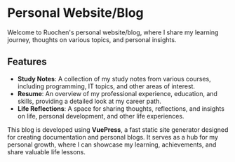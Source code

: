 # Personal Website/Blog

Welcome to Ruochen's personal website/blog, where I share my learning journey, thoughts on various topics, and personal insights.

## Features

- **Study Notes**: A collection of my study notes from various courses, including programming, IT topics, and other areas of interest.
- **Resume**: An overview of my professional experience, education, and skills, providing a detailed look at my career path.
- **Life Reflections**: A space for sharing thoughts, reflections, and insights on life, personal development, and other life experiences.

This blog is developed using **VuePress**, a fast static site generator designed for creating documentation and personal blogs. It serves as a hub for my personal growth, where I can showcase my learning, achievements, and share valuable life lessons.

